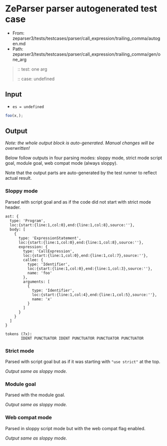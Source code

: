 # ZeParser parser autogenerated test case

- From: zeparser3/tests/testcases/parser/call_expression/trailing_comma/autogen.md
- Path: zeparser3/tests/testcases/parser/call_expression/trailing_comma/gen/one_arg

> :: test: one arg
>
> :: case: undefined

## Input

- `es = undefined`

`````js
foo(x,);
`````

## Output

_Note: the whole output block is auto-generated. Manual changes will be overwritten!_

Below follow outputs in four parsing modes: sloppy mode, strict mode script goal, module goal, web compat mode (always sloppy).

Note that the output parts are auto-generated by the test runner to reflect actual result.

### Sloppy mode

Parsed with script goal and as if the code did not start with strict mode header.

`````
ast: {
  type: 'Program',
  loc:{start:{line:1,col:0},end:{line:1,col:8},source:''},
  body: [
    {
      type: 'ExpressionStatement',
      loc:{start:{line:1,col:0},end:{line:1,col:8},source:''},
      expression: {
        type: 'CallExpression',
        loc:{start:{line:1,col:0},end:{line:1,col:7},source:''},
        callee: {
          type: 'Identifier',
          loc:{start:{line:1,col:0},end:{line:1,col:3},source:''},
          name: 'foo'
        },
        arguments: [
          {
            type: 'Identifier',
            loc:{start:{line:1,col:4},end:{line:1,col:5},source:''},
            name: 'x'
          }
        ]
      }
    }
  ]
}

tokens (7x):
       IDENT PUNCTUATOR IDENT PUNCTUATOR PUNCTUATOR PUNCTUATOR
`````

### Strict mode

Parsed with script goal but as if it was starting with `"use strict"` at the top.

_Output same as sloppy mode._

### Module goal

Parsed with the module goal.

_Output same as sloppy mode._

### Web compat mode

Parsed in sloppy script mode but with the web compat flag enabled.

_Output same as sloppy mode._
